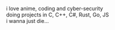 <p>i love anime, coding and cyber-security<br />doing projects in C, C++, C#, Rust, Go, JS<br />i wanna just die...</p>

